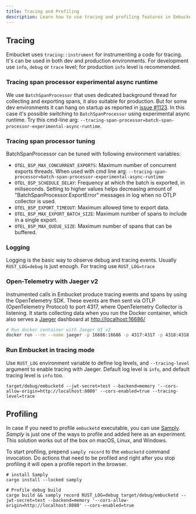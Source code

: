 ```yaml
---
title: Tracing and Profiling
description: Learn how to use tracing and profiling features in Embucket for debugging and performance analysis.
---
```


## Tracing

Embucket uses `tracing::instrument` for instrumenting a code for tracing. It's can be used in both dev and production environments. For development use `info`, `debug` or `trace` level; for production `info` level is recommended.

### Tracing span processor experimental async runtime

We use `BatchSpanProcessor` that uses dedicated background thread for collecting and exporting spans, it also suitable for production. But for some dev environments it can hang on startup as reported in [issue #1123](https://github.com/embucket/embucket/issues/1123). In this case it's possible switching to `BatchSpanProcessor` using experimental async runtime.
Try this cmd-line arg: `--tracing-span-processor=batch-span-processor-experimental-async-runtime`.

### Tracing span processor tuning

BatchSpanProcessor can be tuned with following environment variables:

- `OTEL_BSP_MAX_CONCURRENT_EXPORTS`: Maximum number of concurrent exports threads. When used with cmd line arg:
  `--tracing-span-processor=batch-span-processor-experimental-async-runtime`
- `OTEL_BSP_SCHEDULE_DELAY`: Frequency at which the batch is exported, in miliseconds. Setting to higher values helps decreasing amount of "BatchSpanProcessor.ExportError" messages in log when no OTLP collector is used.
- `OTEL_BSP_EXPORT_TIMEOUT`: Maximum allowed time to export data.
- `OTEL_BSP_MAX_EXPORT_BATCH_SIZE`: Maximum number of spans to include in a single export.
- `OTEL_BSP_MAX_QUEUE_SIZE`: Maximum number of spans that can be buffered.

### Logging

Logging is the basic way to observe debug and tracing events.
Usually `RUST_LOG=debug` is just enough. For tracing use `RUST_LOG=trace`

### Open-Telemetry with Jaeger v2

Instrumented calls in Embucket produce tracing events and spans by using the OpenTelemetry SDK. These events are then sent via OTLP (OpenTelemetry Protocol) to port 4317, where OpenTelemetry Collector is listening.
It starts collecting data when you run the Docker container, which also serves a [Jaeger](https://www.jaegertracing.io/download/) dashboard at [http://localhost:16686/](http://localhost:16686)

```bash
# Run docker container with Jaeger UI v2
docker run --rm --name jaeger -p 16686:16686 -p 4317:4317 -p 4318:4318 -p 5778:5778 -p 9411:9411 jaegertracing/jaeger:2.6.0
```

### Run Embucket in tracing mode

Use `RUST_LOG` environment variable to define log levels, and `--tracing-level` argument to enable tracing with Jaeger.
Default log level is `info`, and default tracing level is `info` too.

```
target/debug/embucketd --jwt-secret=test --backend=memory '--cors-allow-origin=http://localhost:8080' --cors-enabled=true --tracing-level=trace
```

## Profiling

In case if you need to profile `embucketd` executable, you can use [Samply](https://github.com/mstange/samply/).
_Samply_ is just one of the ways to profile and added here as an experiment. This solution works out of the box on macOS, Linux, and Windows.

To start profiling, prepend `samply record` to the `embucketd` command invocation. Do actions that need to be profiled and right after you stop profiling it will open a profile report in the browser.

```
# install Samply
cargo install --locked samply

# Profile debug build
cargo build && samply record RUST_LOG=debug target/debug/embucketd --jwt-secret=test --backend=memory '--cors-allow-origin=http://localhost:8080' --cors-enabled=true

```
